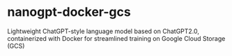 # nanogpt-docker-gcs
Lightweight ChatGPT-style language model based on ChatGPT2.0, containerized with Docker for streamlined training on Google Cloud Storage (GCS)
